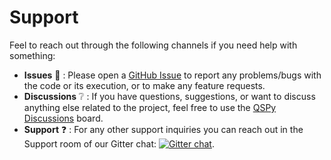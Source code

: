 # Support

Feel to reach out through the following channels if you need help with something:

- **Issues** :bug: : Please open a [GitHub Issue](https://github.com/Borealis-BioModeling/qspy/issues) to
  report any problems/bugs with the code or its execution, or to make any feature requests.
- **Discussions** :grey_question: : If you have questions, suggestions, or want to discuss anything else related to the project, feel free to use the [QSPy Discussions](https://github.com/Borealis-BioModeling/qspy/discussions) board.
- **Support** :question: : For any other support inquiries you can reach out in the Support room of our Gitter chat: [![Gitter chat](https://badges.gitter.im/Borealis-BioModeling/qspy.png)](https://app.gitter.im/#/room/#qspy:gitter.im).